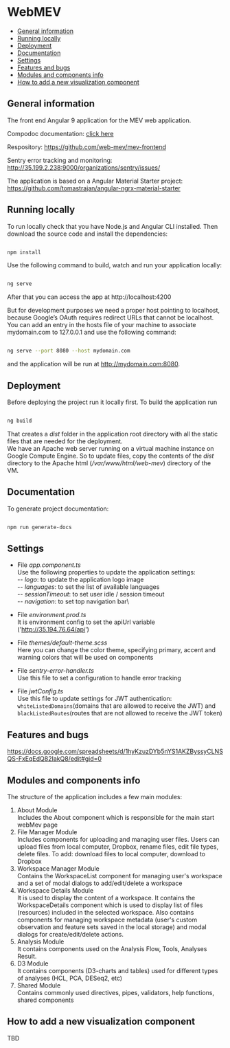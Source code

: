 
# WebMEV

- [General information](#GeneralInformation)
- [Running locally](#Running)
- [Deployment](#Deployment)
- [Documentation](#Documentation)
- [Settings](#Settings)
- [Features and bugs ](#Features)
- [Modules and components info](#Modules)
- [How to add a new visualization component](#AddNewComponent)

## <a name="GeneralInformation">**General information**</a>

The front end Angular 9 application for the MEV web application.

Compodoc documentation: [click here](https://web-mev.github.io/mev-frontend/documentation/overview.html)

Respository: https://github.com/web-mev/mev-frontend

Sentry error tracking and monitoring: http://35.199.2.238:9000/organizations/sentry/issues/

The application is based on a Angular Material Starter project:
https://github.com/tomastrajan/angular-ngrx-material-starter

## <a name="Running">**Running locally**</a>
To run locally check that you have Node.js and Angular CLI installed.
Then download the source code and install the dependencies:

```sh

npm install

```
Use the following command to build, watch and run your application locally:

```sh

ng serve

```

After that you can access the app at http://localhost:4200

But for development purposes we need a proper host pointing to localhost, because Google’s OAuth requires redirect URLs that cannot be localhost. You can add an entry in the hosts file of your machine to associate mydomain.com to 127.0.0.1 and use the following command:

```sh

ng serve --port 8080 --host mydomain.com

```

and the application will be run at http://mydomain.com:8080.


## <a name="Deployment">**Deployment**</a>

Before deploying the project run it locally first. To build the application run 

```sh

ng build

```
That creates a *dist* folder in the application root directory with all the static files that are needed for the deployment.\
We have an Apache web server running  on a virtual machine instance on Google Compute Engine.  So to update files, copy the contents of the *dist* directory to the Apache html (*/var/www/html/web-mev*) directory of the VM.

## <a name="Documentation">**Documentation**</a>
To generate project documentation:

```sh

npm run generate-docs

```

## <a name="Settings">**Settings**</a>

- File _app.component.ts_\
  Use the following properties to update the application settings:\
  -- _logo_: to update the application logo image\
  -- _languages_: to set the list of available languages\
  -- _sessionTimeout_: to set user idle / session timeout\
  -- _navigation_: to set top navigation bar\

- File _environment.prod.ts_\
  It is environment config to set the apiUrl variable ('http://35.194.76.64/api')

- File _themes/default-theme.scss_\
  Here you can change the color theme, specifying primary, accent and warning colors that will be used on components

- File _sentry-error-handler.ts_\
  Use this file to set a configuration to handle error tracking

- File _jwtConfig.ts_\
  Use this file to update settings for JWT authentication: `whiteListedDomains`(domains that are allowed to receive the JWT) and `blackListedRoutes`(routes that are not allowed to receive the JWT token)

## <a name="Features">**Features and bugs**</a>

https://docs.google.com/spreadsheets/d/1hyKzuzDYb5nYS1AKZByssyCLNSQS-FxEqEdQ82IakQ8/edit#gid=0

## <a name="Modules">**Modules and components info**</a>

The structure of the application includes a few main modules:

1.  About Module\
    Includes the About component which is responsible for the main start webMev page
2.  File Manager Module\
    Includes components for uploading and managing user files. Users can upload files from local computer, Dropbox, rename files, edit file types, delete files.
    To add: download files to local computer, download to Dropbox
3.  Workspace Manager Module\
    Contains the WorkspaceList component for managing user's workspace and a set of modal dialogs to add/edit/delete a workspace
4.  Workspace Details Module\
    It is used to display the content of a workspace. It contains the WorkspaceDetails component which is used to display list of files (resources) included in the selected workspace. Also contains components for managing workspace metadata (user's custom observation and feature sets saved in the local storage) and modal dialogs for create/edit/delete actions.
5.  Analysis Module\
    It contains components used on the Analysis Flow, Tools, Analyses Result.
6.  D3 Module\
    It contains components (D3-charts and tables) used for different types of analyses (HCL, PCA, DESeq2, etc)
7.  Shared Module\
    Contains commonly used directives, pipes, validators, help functions, shared components



## <a name="AddNewComponent">**How to add a new visualization component**</a>
TBD
